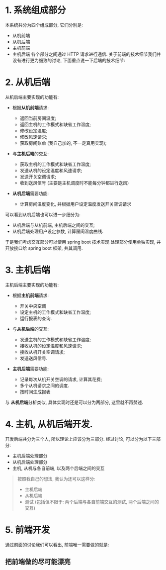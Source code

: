 # 1. 系统组成部分
本系统共分为四个组成部分, 它们分别是:
* 从机前端
* 从机后端
* 主机前端
* 主机后端
各个部分之间通过 HTTP 请求进行通信.
关于前端的技术细节我们并没有进行更为细致的讨论, 下面重点说一下后端的技术细节:

# 2. 从机后端
从机后端主要实现的功能有:
* 根据**从机前端**请求:
  * 返回当前房间温度;
  * 返回主机的工作模式和缺省工作温度;
  * 修改设定温度;
  * 修改风速请求;
  * 获取房间账单 (我自己加的, 不一定真用实现);

* 与**主机后端**的交互:
  * 获取主机的工作模式和缺省工作温度;
  * 发送从机的设定温度和风速请求;
  * 发送开关空调请求;
  * 收到送风信号 (主要是主机调度时不能每分钟都进行送风)

* **从机后端**需要功能:
  * 计算房间温度变化, 并根据用户设定温度发送开关空调请求

可以看到从机后端也可以进一步细分为:
* 从机后端与从机前端, 主机后端之间的交互;
* 从机后端处理用户设定参数, 计算房间温度曲线.

于是我们考虑交互部分可以使用 spring boot 技术实现
处理部分使用单独实现, 并开放接口给 spring boot 框架, 共其调用.

# 3. 主机后端
主机后端主要实现的功能有:
* 根据**主机前端**请求:
  * 开关中央空调
  * 设定主机的工作模式和缺省工作温度;
  * 运行报表的查询.

* 与**从机后端**的交互:
  * 发送主机的工作模式和缺省工作温度;
  * 接收从机的设定温度和风速请求;
  * 接收从机开关空调请求;
  * 发送送风信号.

* **主机后端**需要功能:
  * 记录每次从机开关空调的请求, 计算其花费;
  * 多个从机请求之间的调度.
  * 按时间生成报表

与 **从机后端**分析类似, 具体实现时还是可以分为两部分, 这里就不再赘述.

# 4. 主机, 从机后端开发.
开发后端共分为三个人, 所以理论上应该分为三部分.
经过讨论, 可以分为以下三部分:
* 主机后端处理部分
* 从机后端处理部分
* 主机, 从机与各自前端, 以及两个后端之间的交互

> 按照我自己的想法, 我认为还可以这样分:
> * 主机后端
> * 从机后端
> * 测试 (包括但不限于: 两个后端与各自前端交互的测试, 两个后端之间的交互)

# 5. 前端开发
通过前面的讨论我们可以看出, 前端唯一需要做的就是:
## 把前端做的尽可能漂亮
